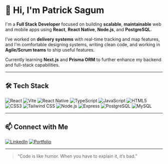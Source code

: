 # 👋 Hi, I'm **Patrick Sagum**

I'm a **Full Stack Developer** focused on building **scalable**, **maintainable** web and mobile apps using **React**, **React Native**, **Node.js**, and **PostgreSQL**.

I’ve worked on **delivery systems** with real-time tracking and map features, and I'm comfortable designing systems, writing clean code, and working in **Agile/Scrum teams** to ship useful features.

Currently learning **Next.js** and **Prisma ORM** to further enhance my backend and full-stack capabilities.



---

## 🛠 Tech Stack

![React](https://img.shields.io/badge/-React-61DAFB?logo=react&logoColor=white&style=flat)
![Vite](https://img.shields.io/badge/-Vite-646CFF?logo=vite&logoColor=white&style=flat)
![React Native](https://img.shields.io/badge/-React%20Native-61DAFB?logo=react&logoColor=white&style=flat)
![TypeScript](https://img.shields.io/badge/-TypeScript-3178C6?logo=typescript&logoColor=white&style=flat)
![JavaScript](https://img.shields.io/badge/-JavaScript-F7DF1E?logo=javascript&logoColor=black&style=flat)
![HTML5](https://img.shields.io/badge/-HTML5-E34F26?logo=html5&logoColor=white&style=flat)
![CSS3](https://img.shields.io/badge/-CSS3-1572B6?logo=css3&logoColor=white&style=flat)
![Tailwind CSS](https://img.shields.io/badge/-TailwindCSS-38B2AC?logo=tailwind-css&logoColor=white&style=flat)
![Node.js](https://img.shields.io/badge/-Node.js-339933?logo=node.js&logoColor=white&style=flat)
![Express](https://img.shields.io/badge/-Express-000000?logo=express&logoColor=white&style=flat)
![PostgreSQL](https://img.shields.io/badge/-PostgreSQL-4169E1?logo=postgresql&logoColor=white&style=flat)
![MySQL](https://img.shields.io/badge/-MySQL-4479A1?logo=mysql&logoColor=white&style=flat)

---

## 📫 Connect with Me

[![LinkedIn](https://img.shields.io/badge/-LinkedIn-0077B5?logo=linkedin&logoColor=white&style=for-the-badge)](https://www.linkedin.com/in/patricksagum)
[![Portfolio](https://img.shields.io/badge/-Visit%20Portfolio-FF5722?style=for-the-badge&logo=internet-explorer&logoColor=white)](https://your-portfolio-link.com)

---

> “Code is like humor. When you have to explain it, it’s bad.”

